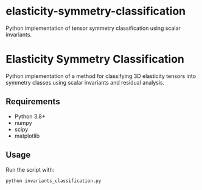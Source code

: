 # elasticity-symmetry-classification
Python implementation of tensor symmetry classification using scalar invariants.
# Elasticity Symmetry Classification

Python implementation of a method for classifying 3D elasticity tensors into symmetry classes using scalar invariants and residual analysis.

## Requirements
- Python 3.8+
- numpy
- scipy
- matplotlib

## Usage
Run the script with:
```bash
python invariants_classification.py
